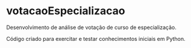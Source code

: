 # votacaoEspecializacao
Desenvolvimento de análise de votação de curso de especialização.

Código criado para exercitar e testar conhecimentos iniciais em Python.
